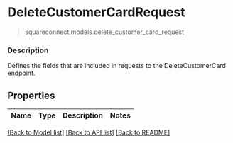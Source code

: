 # DeleteCustomerCardRequest
> squareconnect.models.delete_customer_card_request

### Description

Defines the fields that are included in requests to the DeleteCustomerCard endpoint.

## Properties
Name | Type | Description | Notes
------------ | ------------- | ------------- | -------------

[[Back to Model list]](../README.md#documentation-for-models) [[Back to API list]](../README.md#documentation-for-api-endpoints) [[Back to README]](../README.md)


